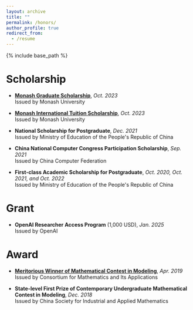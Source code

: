 ```yaml
---
layout: archive
title: ""
permalink: /honors/
author_profile: true
redirect_from:
  - /resume
---
```


{% include base_path %}


# Scholarship

- **[Monash Graduate Scholarship](https://www.monash.edu/study/fees-scholarships/scholarships/find-a-scholarship/monash-graduate-scholarship-mgs)**, *Oct. 2023*  
  Issued by Monash University

- **[Monash International Tuition Scholarship](https://www.monash.edu/study/fees-scholarships/scholarships/find-a-scholarship/international-tuition-scholarship)**, *Oct. 2023*  
  Issued by Monash University

- **National Scholarship for Postgraduate**, *Dec. 2021*  
  Issued by Ministry of Education of the People's Republic of China

- **China National Computer Congress Participation Scholarship**, *Sep. 2021*  
  Issued by China Computer Federation

- **First-class Academic Scholarship for Postgraduate**, *Oct. 2020, Oct. 2021, and Oct. 2022*  
  Issued by Ministry of Education of the People's Republic of China


# Grant

- **OpenAI Researcher Access Program** (1,000 USD), *Jan. 2025*  
  Issued by OpenAI


# Award

- **[Meritorious Winner of Mathematical Contest in Modeling](https://www.comap-math.org/mcm/2019Certs/1903649.pdf)**, *Apr. 2019*  
  Issued by Consortium for Mathematics and Its Applications
  <!-- * Top 8% of 14,108 teams worldwide -->

- **State-level First Prize of Contemporary Undergraduate Mathematical Contest in Modeling**, *Dec. 2018*  
  Issued by China Society for Industrial and Applied Mathematics
  <!--  Top 8% of 42,128 teams from 1,449 universities in China -->
